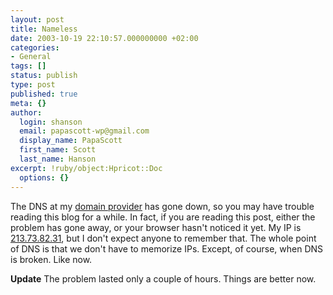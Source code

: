 ```yaml
---
layout: post
title: Nameless
date: 2003-10-19 22:10:57.000000000 +02:00
categories:
- General
tags: []
status: publish
type: post
published: true
meta: {}
author:
  login: shanson
  email: papascott-wp@gmail.com
  display_name: PapaScott
  first_name: Scott
  last_name: Hanson
excerpt: !ruby/object:Hpricot::Doc
  options: {}
---
```

<p>The DNS at my <a href="http://www.united-domains.de/">domain provider</a> has gone down, so you may have trouble reading this blog for a while. In fact, if you are reading this post, either the problem has gone away, or your browser hasn't noticed it yet. My IP is <a href="http://213.73.82.31">213.73.82.31</a>, but I don't expect anyone to remember that. The whole point of DNS is that we don't have to memorize IPs. Except, of course, when DNS is broken. Like now. </p>
<p><b>Update</b> The problem lasted only a couple of hours. Things are better now.</p>
